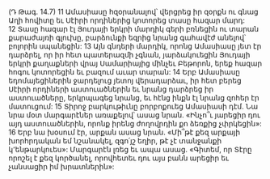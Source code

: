 (Դ Թագ. 14.7)
11 Ամասիասը հզօրանալով՝ վերցրեց իր զօրքն ու գնաց Աղի հովիտը եւ Սէիրի որդիներից կոտորեց տասը հազար մարդ: 12 Տասը հազար էլ Յուդայի երկրի մարդիկ գերի բռնեցին ու տարան քարաժայռի գլուխը, բարձունքի եզրից նրանց գահավէժ անելով՝ բոլորին սպանեցին:
13 Այն գնդերի մարդիկ, որոնց Ամասիասը յետ էր դարձրել, որ իր հետ պատերազմի չգնան, յարձակուեցին Յուդայի երկրի քաղաքների վրայ Սամարիայից մինչեւ Բեթորոն, երեք հազար հոգու կոտորեցին եւ բազում աւար տարան:
14 Երբ Ամասիասը եդոմայեցիներին ջարդելուց յետոյ վերադարձաւ, իր հետ բերեց Սէիրի որդիների աստուածներին եւ նրանց դարձրեց իր աստուածները, երկրպագեց նրանց, եւ հէնց ինքն էլ նրանց զոհեր էր մատուցում: 15 Տիրոջ բարկութիւնը բորբոքուեց Ամասիասի դէմ. Նա նրա մօտ մարգարէներ առաքելով՝ ասաց նրան. «Ինչո՞ւ յարեցիր դու այդ աստուածներին, որոնք իրենց ժողովրդին քո ձեռքից չփրկեցին»: 16 Երբ նա խօսում էր, արքան ասաց նրան. «Մի՞թէ քեզ արքայի խորհրդական եմ նշանակել, զգո՛յշ եղիր, թէ չէ տանջանքի կ՚ենթարկուես»: Մարգարէն լռեց եւ ապա ասաց. «Գիտեմ, որ Տէրը որոշել է քեզ կործանել, որովհետեւ դու այս բանն արեցիր եւ չանսացիր իմ խրատներին»:
